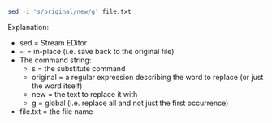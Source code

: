 ```bash
sed -i 's/original/new/g' file.txt
```
Explanation:

- sed = Stream EDitor
- -i = in-place (i.e. save back to the original file)
- The command string:
	- s = the substitute command
	- original = a regular expression describing the word to replace (or just the word itself)
	- new = the text to replace it with
	- g = global (i.e. replace all and not just the first occurrence)
- file.txt = the file name